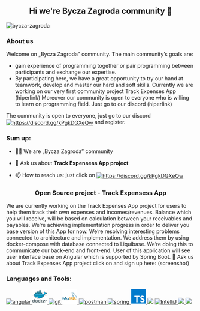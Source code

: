 ## <h2 align="center"> Hi we're Bycza Zagroda community 👋</h2>

<p align="left"> <img src="https://komarev.com/ghpvc/?username=bycza-zagroda&label=Profile%20views&color=0e75b6&style=flat" alt="bycza-zagroda" /> </p>


<!-- **Here are some ideas to get you started:**

🙋‍♀️ A short introduction - what is your organization all about?
🌈 Contribution guidelines - how can the community get involved?
👩‍💻 Useful resources - where can the community find your docs? Is there anything else the community should know?
🍿 Fun facts - what does your team eat for breakfast?
🧙 Remember, you can do mighty things with the power of [Markdown](https://docs.github.com/github/writing-on-github/getting-started-with-writing-and-formatting-on-github/basic-writing-and-formatting-syntax) -->

 
### About us
Welcome on „Bycza Zagroda” community. The main community’s goals are:
- gain experience of programming together or pair programming between participants and exchange our expertise.
- By participating here, we have a great opportunity to try our hand at teamwork, develop and master our hard and soft skills.
Currently we are working on our very first community project Track Expenses App (hiperlink)  Moreover our community is open to everyone who is willing to learn on programming field. Just go to our discord (hiperlink)

The community is open to everyone, just go to our discord <a href="https://discord.gg/https://discord.gg/kPgkDGXeQw" target="blank"><img align="center" src="https://raw.githubusercontent.com/rahuldkjain/github-profile-readme-generator/master/src/images/icons/Social/discord.svg" alt="https://discord.gg/kPgkDGXeQw" height="30" width="40" /></a> and register.

### Sum up:
- 🙋‍♀️ We are „Bycza Zagroda” community
<!-- - 👨‍💻 All of our projects are available at [https://github.com/bycza-zagroda](https://github.com/bycza-zagroda) -->

- 💬 Ask us about **Track Expensess App project**

- 📫 How to reach us: just click on <a href="https://discord.gg/https://discord.gg/kPgkDGXeQw" target="blank"><img align="center" src="https://raw.githubusercontent.com/rahuldkjain/github-profile-readme-generator/master/src/images/icons/Social/discord.svg" alt="https://discord.gg/kPgkDGXeQw" height="40" width="50" /></a>

<!-- <h3 align="left">Connect with us:
<a href="https://discord.gg/https://discord.gg/kPgkDGXeQw" target="blank"><img align="center" src="https://raw.githubusercontent.com/rahuldkjain/github-profile-readme-generator/master/src/images/icons/Social/discord.svg" alt="https://discord.gg/kPgkDGXeQw" height="40" width="50" /></a>
</h3> -->
<!-- - **https://discord.gg/kPgkDGXeQw** -->

<h3 align="center"> Open Source project - Track Expensess App</h3>
We are currently working on the Track Expenses App project for users to help them track their own expenses and incomes/revenues. Balance which you will receive, will be based on calculation between your receivables and payables. 
We’re achieving implementation progress in order to deliver you base version of this App for now.
We’re resolving interesting problems connected to architecture and implementation.  We address them by using docker-compose with database connected to Liquibase. We’re doing this to communicate our back-end and front-end. User of this application will see user interface base on Angular which is supported by Spring Boot.
      💬 Ask us about Track Expenses App project click on   and sign up here: (screenshot) 


<h3 align="left">Languages and Tools:</h3>

<p align="left"> 
<a href="https://angular.io" target="_blank" rel="noreferrer"> <img src="https://angular.io/assets/images/logos/angular/angular.svg" alt="angular" width="40" height="40"/> </a> <a href="https://www.docker.com/" target="_blank" rel="noreferrer"> <img src="https://raw.githubusercontent.com/devicons/devicon/master/icons/docker/docker-original-wordmark.svg" alt="docker" width="40" height="40"/> </a> <a href="https://git-scm.com/" target="_blank" rel="noreferrer"> <img src="https://www.vectorlogo.zone/logos/git-scm/git-scm-icon.svg" alt="git" width="40" height="40"/> </a> <a href="https://www.mysql.com/" target="_blank" rel="noreferrer"> <img src="https://raw.githubusercontent.com/devicons/devicon/master/icons/mysql/mysql-original-wordmark.svg" alt="mysql" width="40" height="40"/> </a> <a href="https://postman.com" target="_blank" rel="noreferrer"> <img src="https://www.vectorlogo.zone/logos/getpostman/getpostman-icon.svg" alt="postman" width="40" height="40"/> </a> <a href="https://spring.io/" target="_blank" rel="noreferrer"> <img src="https://www.vectorlogo.zone/logos/springio/springio-icon.svg" alt="spring" width="40" height="40"/> </a> <a href="https://www.typescriptlang.org/" target="_blank" rel="noreferrer"> <img src="https://raw.githubusercontent.com/devicons/devicon/master/icons/typescript/typescript-original.svg" alt="typescript" width="40" height="40"/> </a> <a href="https://www.java.com" target="_blank" rel="noreferrer"><img src="https://img.shields.io/badge/java-%23ED8B00.svg?style=for-the-badge&logo=java&logoColor=white"></a>
<a href="https://www.jetbrains.com/idea/" target="_blank" rel="noreferrer">
<img src="https://img.shields.io/badge/IntelliJIDEA-000000.svg?style=for-the-badge&logo=intellij-idea&logoColor=white" alt="IntelliJ" />
</a>
<a href="https://git-scm.com/" target="_blank" rel="noreferrer" alt="git">
<img src="https://img.shields.io/badge/git-%23F05033.svg?style=for-the-badge&logo=git&logoColor=white" />
</a>
<a href="https://github.com/" target="_blank" rel="noreferrer" alt="github">
<img src="https://img.shields.io/badge/GitHub-000000?style=for-the-badge&logo=GitHub&logoColor=white" />
</a>
</p>

<!-- ![Bycza-Zagroda's GitHub stats](https://github-readme-stats.vercel.app/api?username=iwona007&show_icons=true&theme=transparent)
 -->
